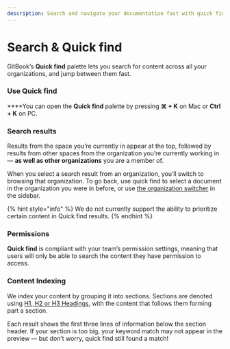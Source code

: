 ```yaml
---
description: Search and navigate your documentation fast with quick find.
---
```


# Search & Quick find

GitBook’s **Quick find** palette lets you search for content across all your organizations, and jump between them fast.

### Use Quick find

**​**You can open the **Quick find** palette by pressing **⌘ + K** on Mac or **Ctrl + K** on PC.

### Search results <a href="#display-of-results" id="display-of-results"></a>

Results from the space you’re currently in appear at the top, followed by results from other spaces from the organization you’re currently working in — **as well as other organizations** you are a member of.

When you select a search result from an organization, you’ll switch to browsing that organization. To go back, use quick find to select a document in the organization you were in before, or use [the organization switcher](../../resources/gitbook-ui.md#the-sidebar) in the sidebar.

{% hint style="info" %}
We do not currently support the ability to prioritize certain content in Quick find results.
{% endhint %}

### Permissions <a href="#team-permissions" id="team-permissions"></a>

**Quick find** is compliant with your team’s permission settings, meaning that users will only be able to search the content they have permission to access.‌

### Content Indexing <a href="#indexation" id="indexation"></a>

We index your content by grouping it into sections. Sections are denoted using [H1, H2 or H3 Headings](../blocks/heading.md), with the content that follows them forming part a section.

Each result shows the first three lines of information below the section header. If your section is too big,  your keyword match may not appear in the preview — but don’t worry, quick find still found a match!
